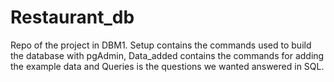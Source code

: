 # Restaurant_db
Repo of the project in DBM1. Setup contains the commands used to build the database with pgAdmin, Data_added contains the commands for adding the example data and Queries is the questions we wanted answered in SQL.

